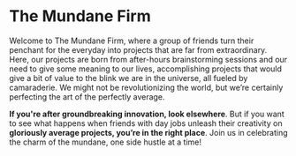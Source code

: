 # The Mundane Firm
Welcome to The Mundane Firm, where a group of friends turn their penchant for the everyday into projects that are far from extraordinary. Here, our projects are born from after-hours brainstorming sessions and our need to give some meaning to our lives, accomplishing projects that would give a bit of value to the blink we are in the universe, all fueled by camaraderie. We might not be revolutionizing the world, but we’re certainly perfecting the art of the perfectly average.

**If you're after groundbreaking innovation, look elsewhere**. But if you want to see what happens when friends with day jobs unleash their creativity on **gloriously average projects, you’re in the right place**. Join us in celebrating the charm of the mundane, one side hustle at a time!
